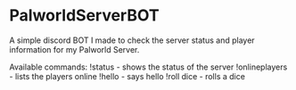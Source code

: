 # PalworldServerBOT
A simple discord BOT I made to check the server status and player information for my Palworld Server.

Available commands:
!status - shows the status of the server
!onlineplayers - lists the players online
!hello - says hello
!roll dice - rolls a dice

